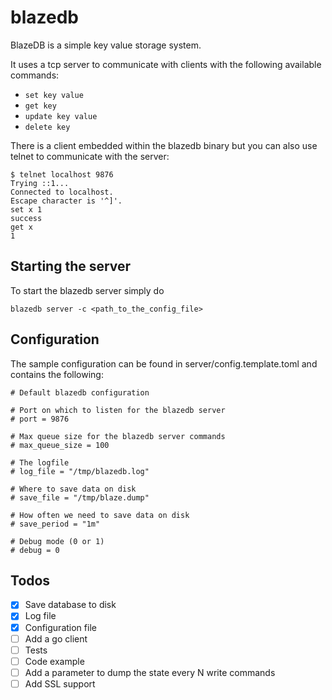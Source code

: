 # blazedb

BlazeDB is a simple key value storage system.

It uses a tcp server to communicate with clients with the following available commands:

- `set key value`
- `get key`
- `update key value`
- `delete key`

There is a client embedded within the blazedb binary but you can also use telnet to communicate with the server:

```
$ telnet localhost 9876
Trying ::1...
Connected to localhost.
Escape character is '^]'.
set x 1
success
get x
1
```

## Starting the server

To start the blazedb server simply do

`blazedb server -c <path_to_the_config_file>`

## Configuration

The sample configuration can be found in server/config.template.toml and contains the following:

```
# Default blazedb configuration

# Port on which to listen for the blazedb server
# port = 9876

# Max queue size for the blazedb server commands
# max_queue_size = 100

# The logfile
# log_file = "/tmp/blazedb.log"

# Where to save data on disk
# save_file = "/tmp/blaze.dump"

# How often we need to save data on disk
# save_period = "1m"

# Debug mode (0 or 1)
# debug = 0
```


## Todos

- [x] Save database to disk
- [x] Log file
- [x] Configuration file
- [ ] Add a go client
- [ ] Tests
- [ ] Code example
- [ ] Add a parameter to dump the state every N write commands
- [ ] Add SSL support